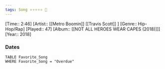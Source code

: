 ```yaml
---
tags: Song ⭐⭐⭐⭐⭐ 💛
---
```

[Time:: 2:46]
[Artist:: [[Metro Boomin]] [[Travis Scott]] ]
[Genre:: Hip-Hop/Rap]
[Played:: 47]
[Album:: [[NOT ALL HEROES WEAR CAPES (2018)]]]
[Year:: 2018]
### Dates
````dataview
TABLE Favorite_Song
WHERE Favorite_Song = "Overdue"
````